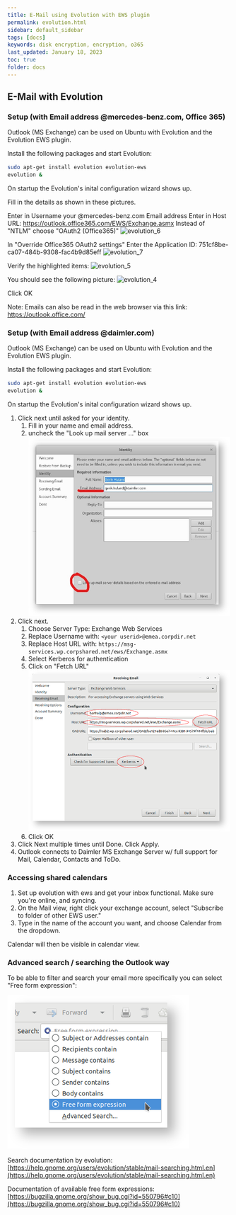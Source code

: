```yaml
---
title: E-Mail using Evolution with EWS plugin  
permalink: evolution.html
sidebar: default_sidebar
tags: [docs]
keywords: disk encryption, encryption, o365
last_updated: January 18, 2023
toc: true
folder: docs
---
```


## E-Mail with Evolution

### Setup (with Email address @mercedes-benz.com, Office 365)

Outlook (MS Exchange) can be used on Ubuntu with Evolution and the Evolution EWS plugin.

Install the following packages and start Evolution:

```bash
sudo apt-get install evolution evolution-ews
evolution &
```

On startup the Evolution's inital configuration wizard shows up.

Fill in the details as shown in these pictures.

Enter in Username your @mercedes-benz.com Email address
Enter in Host URL: https://outlook.office365.com/EWS/Exchange.asmx
Instead of "NTLM" choose "OAuth2 (Office365)"
![evolution_6](images/docs/evolution/evolution-o365_2.jpg)

In "Override Office365 OAuth2 settings"
Enter the Application ID: 751cf8be-ca07-484b-9308-fac4b9d85eff
![evolution_7](images/docs/evolution/evolution-o365_3.jpg)

Verify the highlighted items:
![evolution_5](images/docs/evolution/evolution-o365_1.jpg)

You should see the following picture:
![evolution_4](images/docs/evolution/evolution-o365_0.jpg)

Click OK

Note: Emails can also be read in the web browser via this link: https://outlook.office.com/

### Setup (with Email address @daimler.com)

Outlook (MS Exchange) can be used on Ubuntu with Evolution and the Evolution EWS plugin.

Install the following packages and start Evolution:

```bash
sudo apt-get install evolution evolution-ews
evolution &
```

On startup the Evolution's inital configuration wizard shows up.

1. Click next until asked for your identity.
    1. Fill in your name and email address.
    2. uncheck the "Look up mail server ..." box
    ![evolution_0](images/docs/evolution/evolution_0.jpg)
2. Click next.
    1. Choose Server Type: Exchange Web Services
    2. Replace Username with: `<your userid>@emea.corpdir.net`
    3. Replace Host URL with: `https://msg-services.wp.corpshared.net/ews/Exchange.asmx`
    4. Select Kerberos for authentication
    5. Click on "Fetch URL"
    ![evolution_1](images/docs/evolution/evolution_1.png)
    6. Click OK
3. Click Next multiple times until Done. Click Apply.
4. Outlook connects to Daimler MS Exchange Server w/ full support for Mail, Calendar, Contacts and ToDo.


### Accessing shared calendars

1. Set up evolution with ews and get your inbox functional. Make sure you're online, and syncing.
2. On the Mail view, right click your exchange account, select "Subscribe to folder of other EWS user."
3. Type in the name of the account you want, and choose Calendar from the dropdown.

Calendar will then be visible in calendar view.

### Advanced search / searching the Outlook way

To be able to filter and search your email more specifically you can select "Free form expression":

![evolution_2](images/docs/evolution/evolution_2.png)

Search documentation by evolution: [https://help.gnome.org/users/evolution/stable/mail-searching.html.en](https://help.gnome.org/users/evolution/stable/mail-searching.html.en)

Documentation of available free form expressions: [https://bugzilla.gnome.org/show_bug.cgi?id=550796#c10](https://bugzilla.gnome.org/show_bug.cgi?id=550796#c10)
